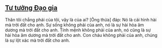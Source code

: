## [Tư tưởng Đạo gia](https://drive.google.com/file/d/1zttTuhKX6Ma6yBcQYwZ614YWs6lR6tdO/view?usp=sharing)
Thân tôi chẳng phải của tôi, vậy là của ai? [Ông thừa] đáp: Nó là cái hình hài mà trời đất cho anh. Sự sống không phải của anh, nó là sự hài hòa âm dương mà trời đất cho anh. Tính mệnh không phải của anh, nó cũng là sự hài hòa âm dương mà trời đất cho anh. Con cháu không phải của anh, chúng là sự lột xác mà trời đất cho anh.

